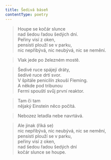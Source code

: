 ```yaml
---
title: Šedivá báseň
contentType: poetry
---
```


> Houpe se kočár slunce  
> nad šedou řadou šedých dní.  
> Peřiny visí z oken,  
> pensisti plouží se v parku,  
> nic nepřibývá, nic neubývá, nic se nemění.

  

> Vlak jede po železném mostě.

  

> Šedivé ruce spájejí dráty,  
> šedivé ruce drtí svor.  
> V špitále penicilín zkouší Fleming.  
> A někde pod tribunou  
> Fermi spouští svůj první reaktor.

  

> Tam či tam  
> nějaký Einstein něco počítá.

  

> Nebozez letadla nebe navrtává.

  

> Ale jinak (říká se)  
> nic nepřibývá, nic neubývá, nic se nemění,  
> pensisti plouží se v parku,  
> peřiny visí z oken,  
> nad šedou řadou šedých dní  
> kočár slunce se houpe.
